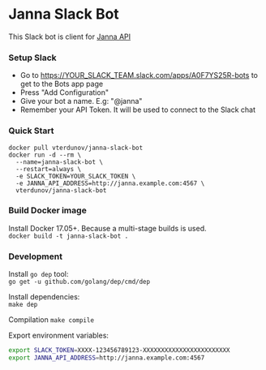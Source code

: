 # Janna Slack Bot

This Slack bot is client for [Janna API](https://github.com/vterdunov/janna)

### Setup Slack
- Go to https://YOUR_SLACK_TEAM.slack.com/apps/A0F7YS25R-bots to get to the Bots app page
- Press "Add Configuration"
- Give your bot a name. E.g: "@janna"
- Remember your API Token. It will be used to connect to the Slack chat

### Quick Start
```
docker pull vterdunov/janna-slack-bot
docker run -d --rm \
  --name=janna-slack-bot \
  --restart=always \
  -e SLACK_TOKEN=YOUR_SLACK_TOKEN \
  -e JANNA_API_ADDRESS=http://janna.example.com:4567 \
  vterdunov/janna-slack-bot
```

### Build Docker image
Install Docker 17.05+. Because a multi-stage builds is used.  
`docker build -t janna-slack-bot .`

### Development
Install `go dep` tool:  
`go get -u github.com/golang/dep/cmd/dep`  

Install dependencies:  
`make dep`  

Compilation
`make compile`

Export environment variables:  
```bash
export SLACK_TOKEN=XXXX-123456789123-XXXXXXXXXXXXXXXXXXXXXXXX
export JANNA_API_ADDRESS=http://janna.example.com:4567
```
